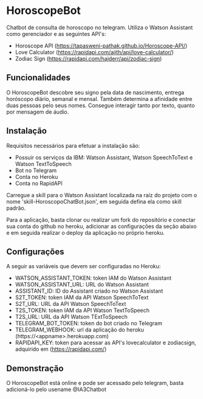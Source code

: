 # HoroscopeBot

Chatbot de consulta de horoscopo no telegram. Utiliza o Watson Assistant como gerenciador e as seguintes API's:

* Horoscope API (https://tapasweni-pathak.github.io/Horoscope-API/)
* Love Calculator (https://rapidapi.com/ajith/api/love-calculator/)
* Zodiac Sign (https://rapidapi.com/hajderr/api/zodiac-sign)

## Funcionalidades

O HoroscopeBot descobre seu signo pela data de nascimento, entrega horóscopo diário, semanal e mensal. Também determina a afinidade entre duas pessoas pelo seus nomes. Consegue interagir tanto por texto, quanto por mensagem de áudio.

## Instalação

Requisitos necessários para efetuar a instalação são:

* Possuir os serviços da IBM: Watson Assistant, Watson SpeechToText e Watson TextToSpeech
* Bot no Telegram
* Conta no Heroku
* Conta no RapidAPI


Carregue a skill para o Watson Assistant localizada na raíz do projeto com o nome 'skill-HoroscopoChatBot.json', em seguida defina ela como skill padrão. 


Para a aplicação, basta clonar ou realizar um fork do repositório e conectar sua conta do github no heroku, adicionar as configurações da seção abaixo e em seguida realizar o deploy da aplicação no próprio heroku.

## Configurações

A seguir as variáveis que devem ser configuradas no Heroku:

* WATSON_ASSISTANT_TOKEN: token IAM do Watson Assistant
* WATSON_ASSISTANT_URL: URL do Watson Assistant
* ASSISTANT_ID: ID do Assistant criado no Watson Assistant
* S2T_TOKEN: token IAM da API Watson SpeechToText
* S2T_URL: URL da API Watson SpeechToText
* T2S_TOKEN: token IAM da API Watson TextToSpeech
* T2S_URL: URL da API Watson TExtToSpeech
* TELEGRAM_BOT_TOKEN: token do bot criado no Telegram
* TELEGRAM_WEBHOOK: url da aplicação do heroku (https://\<appname\>.herokuapp.com)
* RAPIDAPI_KEY: token para acessar as API's lovecalculator e zodiacsign, adquirido em (https://rapidapi.com/)

## Demonstração

O HoroscopeBot está online e pode ser acessado pelo telegram, basta adicioná-lo pelo usename @IA3Chatbot
